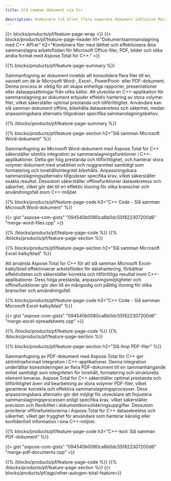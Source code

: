```yaml
---
title: Slå samman dokument via C++ 

description: Kombinera två eller flera separata dokument inklusive Microsoft Word, Excel, PowerPoint, PDF och bilder via din C++-applikation. Testa sammanslagningsresultaten online via app.
---
```


{{< blocks/products/pf/feature-page-wrap >}}
{{< blocks/products/pf/feature-page-header h1="Dokumentsammanslagning med C++ API:er" h2="Kombinera filer med lätthet och effektivisera dina sammanslagna arbetsflöden för Microsoft Office-filer, PDF, bilder och olika andra format med Aspose.Total for C++." >}}

{{% blocks/products/pf/feature-page-summary %}}

Sammanfogning av dokument innebär att konsolidera flera filer till en, oavsett om de är Microsoft Word-, Excel-, PowerPoint- eller PDF-dokument. Denna process är viktig för att skapa enhetliga rapporter, presentationer eller datauppsättningar från olika källor. Att utveckla en C++-applikation för sammanslagning av dokument erbjuder effektiv hantering av stora volymer filer, vilket säkerställer optimal prestanda och tillförlitlighet. Användare kan slå samman dokument offline, bibehålla datasekretess och säkerhet, medan anpassningsbara alternativ tillgodoser specifika sammanslagningsbehov. 

{{% /blocks/products/pf/feature-page-summary  %}}

{{% blocks/products/pf/feature-page-section  h2="Slå samman Microsoft Word-dokument" %}}

Sammanfogning av Microsoft Word-dokument med Aspose.Total for C++ säkerställer sömlös integration av sammanslagningsfunktioner i C++-applikationer. Detta ger hög prestanda och tillförlitlighet, och hanterar stora volymer dokument med snabbhet och noggrannhet samtidigt som formatering och innehållsintegritet bibehålls. Anpassningsbara sammanslagningsalternativ tillgodoser specifika krav, vilket säkerställer exakta resultat. Dessutom säkerställer offlinefunktioner datasekretess och säkerhet, vilket gör det till en effektiv lösning för olika branscher och användningsfall inom C++-miljöer.


{{% blocks/products/pf/feature-page-code h3="C++ Code - Slå samman Microsoft Word-dokument" %}}

{{< gist "aspose-com-gists" "094540b0080ca6b0dc55f822307200d6" "merge-word-files.cpp" >}}

{{% /blocks/products/pf/feature-page-code  %}}
{{% /blocks/products/pf/feature-page-section %}}

{{% blocks/products/pf/feature-page-section  h2="Slå samman Microsoft Excel-kalkylblad" %}}

Att använda Aspose.Total for C++ för att slå samman Microsoft Excel-kalkylblad effektiviserar arbetsflöden för datahantering, förbättrar effektiviteten och säkerställer korrekta och tillförlitliga resultat inom C++-applikationer. Dess höga prestanda, anpassningsmöjligheter och offlinefunktioner gör den till en mångsidig och pålitlig lösning för olika branscher och användningsfall.


{{% blocks/products/pf/feature-page-code h3="C++ Code - Slå samman Microsoft Excel-kalkylblad" %}}

{{< gist "aspose-com-gists" "094540b0080ca6b0dc55f822307200d6" "merge-excel-spreadsheets.cpp" >}}

{{% /blocks/products/pf/feature-page-code  %}}
{{% /blocks/products/pf/feature-page-section %}}


{{% blocks/products/pf/feature-page-section  h2="Slå ihop PDF-filer" %}}

Sammanfogning av PDF-dokument med Aspose.Total for C++ ger strömlinjeformad integration i C++-applikationer. Denna integration underlättar konsolideringen av flera PDF-dokument till en sammanhängande enhet samtidigt som integriteten för innehåll, formatering och strukturella element bevaras. Aspose.Total for C++ säkerställer optimal prestanda och tillförlitlighet även vid bearbetning av stora volymer PDF-filer, vilket garanterar korrekta och effektiva sammanslagningsprocesser. Dess anpassningsbara alternativ gör det möjligt för utvecklare att finjustera sammanslagningsprocessen enligt specifika krav, vilket säkerställer precision och flexibilitet i dokumentkonsolideringsuppgifter. Dessutom prioriterar offlinefunktionerna i Aspose.Total for C++ datasekretess och säkerhet, vilket ger trygghet för användare som hanterar känslig eller konfidentiell information i sina C++-miljöer.

{{% blocks/products/pf/feature-page-code h3="C++-kod: Slå samman PDF-dokument" %}}

{{< gist "aspose-com-gists" "094540b0080ca6b0dc55f822307200d6" "merge-pdf-documents.cpp" >}}

{{% /blocks/products/pf/feature-page-code  %}}
{{% /blocks/products/pf/feature-page-section %}}
{{< blocks/products/pf/agp/other-autogen-total-feature>}}